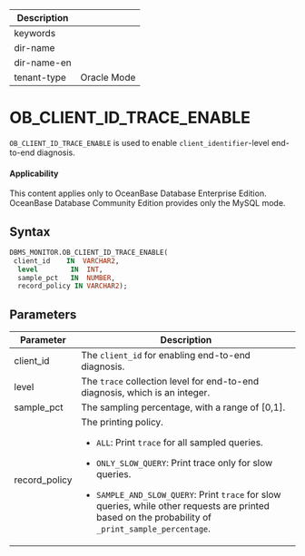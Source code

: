 | Description   |                 |
|---------------|-----------------|
| keywords      |                 |
| dir-name      |                 |
| dir-name-en   |                 |
| tenant-type   | Oracle Mode     |

# OB_CLIENT_ID_TRACE_ENABLE

`OB_CLIENT_ID_TRACE_ENABLE` is used to enable `client_identifier`-level end-to-end diagnosis.

<main id="notice" >
  <h4>Applicability</h4>
  <p>This content applies only to OceanBase Database Enterprise Edition. OceanBase Database Community Edition provides only the MySQL mode.</p>
</main>

## Syntax

```sql
DBMS_MONITOR.OB_CLIENT_ID_TRACE_ENABLE(
 client_id    IN  VARCHAR2,
  level        IN  INT,
  sample_pct   IN  NUMBER,
  record_policy IN VARCHAR2);
```

## Parameters

| **Parameter**        | **Description**                                                |
|----------------|---------------------------------------------------------|
| client_id      | The `client_id` for enabling end-to-end diagnosis. |
| level          | The `trace` collection level for end-to-end diagnosis, which is an integer. |
| sample_pct     | The sampling percentage, with a range of [0,1]. |
| record_policy  | The printing policy. <ul><li> `ALL`: Print `trace` for all sampled queries.</li></ul> <ul><li>`ONLY_SLOW_QUERY`: Print trace only for slow queries.</li></ul> <ul><li>`SAMPLE_AND_SLOW_QUERY`: Print `trace` for slow queries, while other requests are printed based on the probability of `_print_sample_percentage`. </li></ul> |
